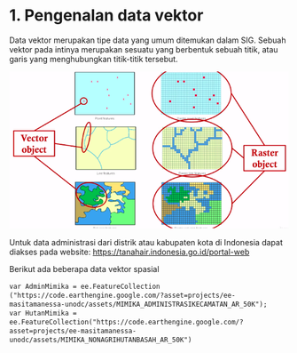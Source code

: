 # 1. Pengenalan data vektor 

Data vektor merupakan tipe data yang umum ditemukan dalam SIG. Sebuah vektor pada intinya merupakan sesuatu yang berbentuk sebuah titik, atau garis yang menghubungkan titik-titik tersebut.

<img width="960" alt="RasterVector" src="https://github.com/manessa-md/UNODC-PAPUA-EE-2022.github.io/blob/main/Image/Mod03A/1_eQT7CXrsf0lm3HVxnww_WQ.png"> 

Untuk data administrasi dari distrik atau kabupaten kota di Indonesia dapat diakses pada website:
https://tanahair.indonesia.go.id/portal-web 



Berikut ada beberapa data vektor spasial 

```
var AdminMimika = ee.FeatureCollection ("https://code.earthengine.google.com/?asset=projects/ee-masitamanessa-unodc/assets/MIMIKA_ADMINISTRASIKECAMATAN_AR_50K");
var HutanMimika = ee.FeatureCollection("https://code.earthengine.google.com/?asset=projects/ee-masitamanessa-unodc/assets/MIMIKA_NONAGRIHUTANBASAH_AR_50K")

```
